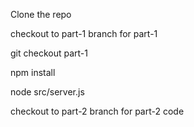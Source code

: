 Clone the repo 

checkout to part-1 branch for part-1 

git checkout part-1

npm install

node src/server.js

checkout to part-2 branch for part-2 code 

